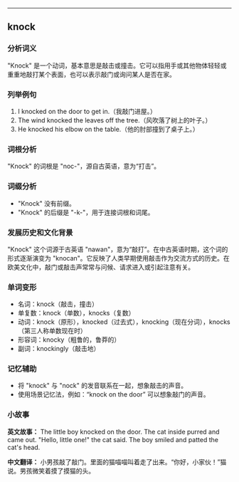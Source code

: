 
---------------
## knock
### 分析词义
"Knock" 是一个动词，基本意思是敲击或撞击。它可以指用手或其他物体轻轻或重重地敲打某个表面，也可以表示敲门或询问某人是否在家。

### 列举例句
1. I knocked on the door to get in.（我敲门进屋。）
2. The wind knocked the leaves off the tree.（风吹落了树上的叶子。）
3. He knocked his elbow on the table.（他的肘部撞到了桌子上。）

### 词根分析
"Knock" 的词根是 "noc-"，源自古英语，意为“打击”。

### 词缀分析
- "Knock" 没有前缀。
- "Knock" 的后缀是 "-k-"，用于连接词根和词尾。

### 发展历史和文化背景
"Knock" 这个词源于古英语 "nawan"，意为“敲打”。在中古英语时期，这个词的形式逐渐演变为 "knocan"。它反映了人类早期使用敲击作为交流方式的历史。在欧美文化中，敲门或敲击声常常与问候、请求进入或引起注意有关。

### 单词变形
- 名词：knock（敲击，撞击）
- 单复数：knock（单数），knocks（复数）
- 动词：knock（原形），knocked（过去式），knocking（现在分词），knocks（第三人称单数现在时）
- 形容词：knocky（粗鲁的，鲁莽的）
- 副词：knockingly（敲击地）

### 记忆辅助
- 将 "knock" 与 "nock" 的发音联系在一起，想象敲击的声音。
- 使用场景记忆法，例如：“knock on the door” 可以想象敲门的声音。

### 小故事
**英文故事：**
The little boy knocked on the door. The cat inside purred and came out. "Hello, little one!" the cat said. The boy smiled and patted the cat's head.

**中文翻译：**
小男孩敲了敲门。里面的猫喵喵叫着走了出来。“你好，小家伙！”猫说。男孩微笑着摸了摸猫的头。

